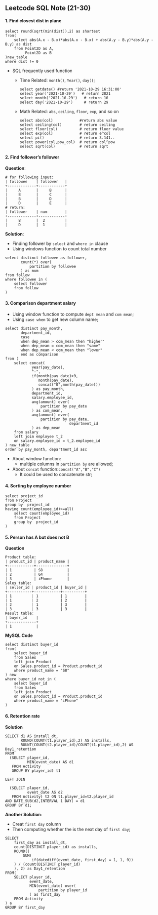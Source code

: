 ## Leetcode SQL Note (21-30)

#### 1. Find closest dist in plane

```mysql
select round(sqrt(min(dist)),2) as shortest
from(
    select abs(A.x - B.x)*abs(A.x - B.x) + abs(A.y - B.y)*abs(A.y - B.y) as dist
    from Point2D as A,
         Point2D as B
)new_table
where dist != 0
```

- SQL frequently used function

    - Time Related: `month()`, `Year()`, `day()`;

        ```mysql
        select getdate() #return '2021-10-29 16:31:00'
        select year('2021-10-29')   # return 2021
        select month('2021-10-29')   # return 10
        select day('2021-10-29')     # return 29
        ```

    - Math Related: `abs`, `ceiling`, `floor`, `exp`, and so on

        ```mysql
        select abs(col)            #return abs value
        select ceiling(col)        # return ceiling
        select floor(col)          # return floor value
        select exp(col)            # return e^col
        select pi()                # return 3.141..
        select power(col,pow_col)  # return col^pow
        select sqrt(col)           # return sqrt
        ```

#### 2. Find follower’s follower

**Question**:

```mysql
# for following input: 
| followee    | follower   |
+-------------+------------+
|     A       |     B      |
|     B       |     C      |
|     B       |     D      |
|     D       |     E      |
# return: 
| follower    | num        |
+-------------+------------+
|     B       |  2         |
|     D       |  1         |
```

**Solution**:

- Finding follower by `select` and `where in` clause
- Using windows function to count total number

```mysql
select distinct followee as follower,
       count(*) over(
           partition by followee
       ) as num
from follow
where followee in (
    select follower 
    from follow
)
```

#### 3. Comparison department salary 

- Using window function to compute `dept mean` and `com mean`;
- Using `case when` to get new column name;

```mysql
select distinct pay_month,
       department_id,
       case 
       when dep_mean > com_mean then "higher"
       when dep_mean = com_mean then "same"
       when dep_mean < com_mean then "lower"
       end as comparison
from (
    select concat(
        	year(pay_date),
        	"-", 
        	if(month(pay_date)>9,
               month(pay_date),
               concat("0",month(pay_date)))
    		) as pay_month,
       		department_id,
       		salary.employee_id,
       		avg(amount) over(
                partition by pay_date
            ) as com_mean,
       		avg(amount) over(
                partition by pay_date,
                			 department_id
            ) as dep_mean
    from salary
    left join employee t_2
    on salary.employee_id = t_2.employee_id
) new_table
order by pay_month, department_id asc
```

- About window function:
    - multiple columns in `partition by` are allowed;
- About `concat` function:`concat("A","B","C")`
    - It could be used to concatenate str;

#### 4. Sorting by employee number

```mysql
select project_id
from Project
group by  project_id
having count(employee_id)>=all(
    select count(employee_id) 
    from Project 
    group by  project_id
)
```

#### 5. Person has A but does not B

**Question**

```mysql
Product table:
| product_id | product_name |
+------------+--------------+
| 1          | S8           |
| 2          | G4           |
| 3          | iPhone       |
Sales table:
| seller_id | product_id | buyer_id |
+-----------+------------+----------+
| 1         | 1          | 1        |
| 1         | 2          | 2        |
| 2         | 1          | 3        |
| 3         | 3          | 3        |
Result table:
| buyer_id    |
+-------------+
| 1           |
```

**MySQL Code**

```mysql
select distinct buyer_id
from(
    select buyer_id
    from Sales
    left join Product
    on Sales.product_id = Product.product_id
    where product_name = "S8"
) new
where buyer_id not in (
    select buyer_id
    from Sales
    left join Product
    on Sales.product_id = Product.product_id
    where product_name = "iPhone"
)
```

#### 6. Retention rate

**Solution**

```mysql
SELECT d1 AS install_dt,
       ROUND(COUNT(t1.player_id),2) AS installs,
       ROUNT(COUNT(t2.player_id)/COUNT(t1.player_id),2) AS Day1_retention
FROM
  (SELECT player_id,
          MIN(event_date) AS d1
   FROM Activity
   GROUP BY player_id) t1

LEFT JOIN

  (SELECT player_id,
          event_date AS d2
   FROM Activity) t2 ON t1.player_id=t2.player_id
AND DATE_SUB(d2,INTERVAL 1 DAY) = d1
GROUP BY d1;
```

**Another Solution**:

- Creat `first day` column
- Then computing whether the is the next day of `first day`;

```mysql
SELECT
    first_day as install_dt,
    count(DISTINCT player_id) as installs,
    ROUND((
        SUM(
            if(datediff(event_date, first_day) = 1, 1, 0))
    ) / (count(DISTINCT player_id)
    ), 2) as Day1_retention
FROM(
    SELECT player_id,
           event_date,
           MIN(event_date) over(
               partition by player_id
           ) as first_day
    FROM Activity
) a 
GROUP BY first_day
```